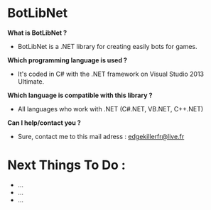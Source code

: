 BotLibNet
=========

**What is BotLibNet ?**

- BotLibNet is a .NET library for creating easily bots for games.

**Which programming language is used ?**

- It's coded in C# with the .NET framework on Visual Studio 2013 Ultimate.

**Which language is compatible with this library ?**

- All languages who work with .NET (C#.NET, VB.NET, C++.NET)

**Can I help/contact you ?**

- Sure, contact me to this mail adress : edgekillerfr@live.fr

Next Things To Do :
===================

- ...
- ...
- ...